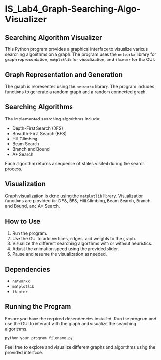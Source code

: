 # IS_Lab4_Graph-Searching-Algo-Visualizer
## Searching Algorithm Visualizer

This Python program provides a graphical interface to visualize various searching algorithms on a graph. The program uses the `networkx` library for graph representation, `matplotlib` for visualization, and `tkinter` for the GUI.

## Graph Representation and Generation

The graph is represented using the `networkx` library. The program includes functions to generate a random graph and a random connected graph.

## Searching Algorithms

The implemented searching algorithms include:

- Depth-First Search (DFS)
- Breadth-First Search (BFS)
- Hill Climbing
- Beam Search
- Branch and Bound
- A* Search

Each algorithm returns a sequence of states visited during the search process.

## Visualization

Graph visualization is done using the `matplotlib` library. Visualization functions are provided for DFS, BFS, Hill Climbing, Beam Search, Branch and Bound, and A* Search.

## How to Use

1. Run the program.
2. Use the GUI to add vertices, edges, and weights to the graph.
3. Visualize the different searching algorithms with or without heuristics.
4. Adjust the animation speed using the provided slider.
5. Pause and resume the visualization as needed.

## Dependencies

- `networkx`
- `matplotlib`
- `tkinter`

## Running the Program

Ensure you have the required dependencies installed. Run the program and use the GUI to interact with the graph and visualize the searching algorithms.

```bash
python your_program_filename.py
```
Feel free to explore and visualize different graphs and algorithms using the provided interface.
